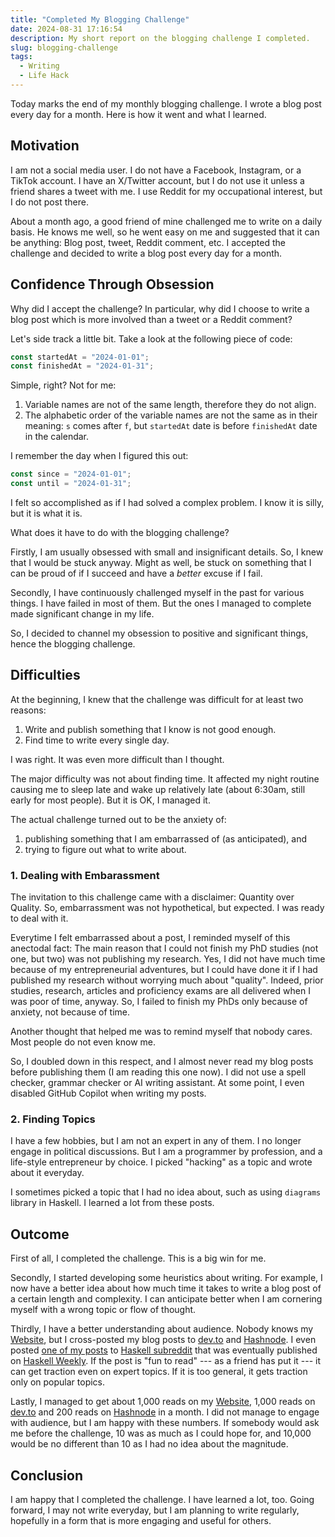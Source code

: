 ```yaml
---
title: "Completed My Blogging Challenge"
date: 2024-08-31 17:16:54
description: My short report on the blogging challenge I completed.
slug: blogging-challenge
tags:
  - Writing
  - Life Hack
---
```


Today marks the end of my monthly blogging challenge. I wrote a blog post every
day for a month. Here is how it went and what I learned.

<!--more-->

## Motivation

I am not a social media user. I do not have a Facebook, Instagram, or a TikTok
account. I have an X/Twitter account, but I do not use it unless a friend shares
a tweet with me. I use Reddit for my occupational interest, but I do not post
there.

About a month ago, a good friend of mine challenged me to write on a daily
basis. He knows me well, so he went easy on me and suggested that it can be
anything: Blog post, tweet, Reddit comment, etc. I accepted the challenge and
decided to write a blog post every day for a month.

## Confidence Through Obsession

Why did I accept the challenge? In particular, why did I choose to write a blog
post which is more involved than a tweet or a Reddit comment?

Let's side track a little bit. Take a look at the following piece of code:

```typescript
const startedAt = "2024-01-01";
const finishedAt = "2024-01-31";
```

Simple, right? Not for me:

1. Variable names are not of the same length, therefore they do not align.
2. The alphabetic order of the variable names are not the same as in their
   meaning: `s` comes after `f`, but `startedAt` date is before `finishedAt`
   date in the calendar.

I remember the day when I figured this out:

```typescript
const since = "2024-01-01";
const until = "2024-01-31";
```

I felt so accomplished as if I had solved a complex problem. I know it is silly,
but it is what it is.

What does it have to do with the blogging challenge?

Firstly, I am usually obsessed with small and insignificant details. So, I knew
that I would be stuck anyway. Might as well, be stuck on something that I can be
proud of if I succeed and have a _better_ excuse if I fail.

Secondly, I have continuously challenged myself in the past for various things.
I have failed in most of them. But the ones I managed to complete made
significant change in my life.

So, I decided to channel my obsession to positive and significant things, hence
the blogging challenge.

## Difficulties

At the beginning, I knew that the challenge was difficult for at least two
reasons:

1. Write and publish something that I know is not good enough.
2. Find time to write every single day.

I was right. It was even more difficult than I thought.

The major difficulty was not about finding time. It affected my night routine
causing me to sleep late and wake up relatively late (about 6:30am, still early
for most people). But it is OK, I managed it.

The actual challenge turned out to be the anxiety of:

1. publishing something that I am embarrassed of (as anticipated), and
2. trying to figure out what to write about.

### 1. Dealing with Embarassment

The invitation to this challenge came with a disclaimer: Quantity over Quality.
So, embarrassment was not hypothetical, but expected. I was ready to deal with
it.

Everytime I felt embarrassed about a post, I reminded myself of this anectodal
fact: The main reason that I could not finish my PhD studies (not one, but two)
was not publishing my research. Yes, I did not have much time because of my
entrepreneurial adventures, but I could have done it if I had published my
research without worrying much about "quality". Indeed, prior studies, research,
articles and proficiency exams are all delivered when I was poor of time,
anyway. So, I failed to finish my PhDs only because of anxiety, not because of
time.

Another thought that helped me was to remind myself that nobody cares. Most
people do not even know me.

So, I doubled down in this respect, and I almost never read my blog posts before
publishing them (I am reading this one now). I did not use a spell checker,
grammar checker or AI writing assistant. At some point, I even disabled GitHub
Copilot when writing my posts.

### 2. Finding Topics

I have a few hobbies, but I am not an expert in any of them. I no longer engage
in political discussions. But I am a programmer by profession, and a life-style
entrepreneur by choice. I picked "hacking" as a topic and wrote about it
everyday.

I sometimes picked a topic that I had no idea about, such as using `diagrams`
library in Haskell. I learned a lot from these posts.

## Outcome

First of all, I completed the challenge. This is a big win for me.

Secondly, I started developing some heuristics about writing. For example, I now
have a better idea about how much time it takes to write a blog post of a
certain length and complexity. I can anticipate better when I am cornering
myself with a wrong topic or flow of thought.

Thirdly, I have a better understanding about audience. Nobody knows my
[Website], but I cross-posted my blog posts to [dev.to] and [Hashnode]. I even
posted [one of my posts] to [Haskell subreddit] that was eventually published on
[Haskell Weekly]. If the post is "fun to read" --- as a friend has put it --- it
can get traction even on expert topics. If it is too general, it gets traction
only on popular topics.

Lastly, I managed to get about 1,000 reads on my [Website], 1,000 reads on
[dev.to] and 200 reads on [Hashnode] in a month. I did not manage to engage with
audience, but I am happy with these numbers. If somebody would ask me before the
challenge, 10 was as much as I could hope for, and 10,000 would be no different
than 10 as I had no idea about the magnitude.

## Conclusion

I am happy that I completed the challenge. I have learned a lot, too. Going
forward, I may not write everyday, but I am planning to write regularly,
hopefully in a form that is more engaging and useful for others.

<!-- REFERENCES -->

[dev.to]: https://dev.to/vst
[Hashnode]: https://thenegation.hashnode.dev
[one of my posts]: https://thenegation.com/posts/abuse-haskell/
[Haskell Weekly]: https://haskellweekly.news/issue/432.html
[Website]: https://thenegation.com
[Haskell subreddit]:
  https://www.reddit.com/r/haskell/comments/1ejrg92/abusing_haskell_executable_blog_posts/
